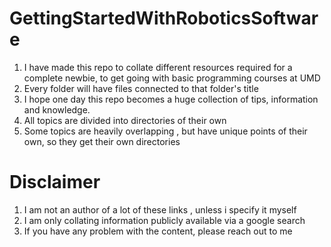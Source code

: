 # GettingStartedWithRoboticsSoftware

1. I have made this repo to collate different resources required for a complete newbie, to get going with basic programming courses  at UMD
2. Every folder will have files connected to that folder's title
3. I hope one day this repo becomes a huge collection of tips, information and knowledge.
4. All topics are divided into directories of their own
5. Some topics are heavily overlapping , but have unique points of their own, so they get their own directories

# Disclaimer
1. I am not an author of a lot of these links , unless i specify it myself
2. I am only collating information publicly available via a google search
3. If you have any problem with the content, please reach out to me